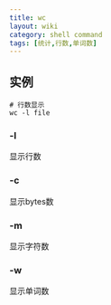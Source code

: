 ```yaml
---
title: wc
layout: wiki
category: shell command
tags: [统计,行数,单词数]
---
```



## 实例

```
# 行数显示
wc -l file
```

### -l

显示行数

### -c

显示bytes数

### -m

显示字符数

### -w

显示单词数
